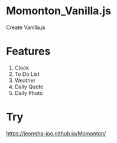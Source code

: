 # Momonton_Vanilla.js

Create Vanilla.js

# Features
1. Clock
2. To Do List
3. Weather
4. Daily Quote
5. Daily Photo

# Try
https://jeongha-joo.github.io/Momonton/
